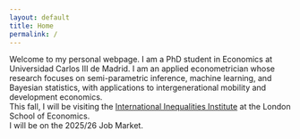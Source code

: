 ```yaml
---
layout: default
title: Home
permalink: /
---
```


Welcome to my personal webpage. I am a PhD student in Economics at Universidad Carlos III de Madrid. I am an applied econometrician whose research focuses on semi-parametric inference, machine learning, and Bayesian statistics, with applications to intergenerational mobility and development economics.<br>
This fall, I will be visiting the [International Inequalities Institute](https://www.lse.ac.uk/international-inequalities) at the London School of Economics.<br>
I will be on the 2025/26 Job Market.
